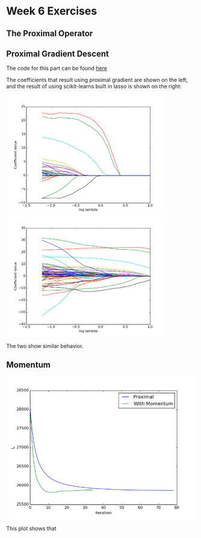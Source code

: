 # Week 6 Exercises

## The Proximal Operator

## Proximal Gradient Descent

The code for this part can be found [here](proximal.py)

The coefficients that result using proximal gradient are shown on the left, and the result of using scikit-learns built in lasso is shown on the right:

<img src="coef_prox.png" width="425"/> <img src="coef_lasso.png" width="425"/> 

The two show similar behavior.

## Momentum

<img src="likeliehood.png" width="600"/>  

This plot shows that
